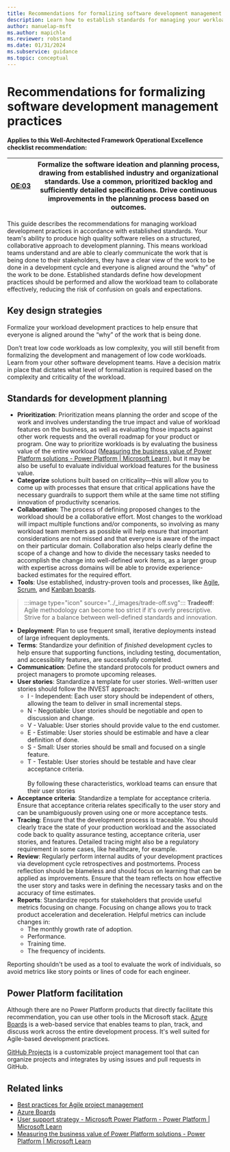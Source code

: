 ```yaml
---
title: Recommendations for formalizing software development management practices
description: Learn how to establish standards for managing your workload team's software development practices.
author: manuelap-msft
ms.author: mapichle
ms.reviewer: robstand
ms.date: 01/31/2024
ms.subservice: guidance
ms.topic: conceptual
---
```


# Recommendations for formalizing software development management practices

**Applies to this Well-Architected Framework Operational Excellence checklist recommendation:**

|[OE:03](checklist.md)| Formalize the software ideation and planning process, drawing from established industry and organizational standards. Use a common, prioritized backlog and sufficiently detailed specifications. Drive continuous improvements in the planning process based on outcomes. |
|---|---|

This guide describes the recommendations for managing workload development practices in accordance with established standards. Your team's ability to produce high quality software relies on a structured, collaborative approach to development planning. This means workload teams understand and are able to clearly communicate the work that is being done to their stakeholders, they have a clear view of the work to be done in a development cycle and everyone is aligned around the “why” of the work to be done. Established standards define how development practices should be performed and allow the workload team to collaborate effectively, reducing the risk of confusion on goals and expectations.

## Key design strategies

Formalize your workload development practices to help ensure that everyone is aligned around the “why” of the work that is being done. 

Don’t treat low code workloads as low complexity, you will still benefit from formalizing the development and management of low code workloads. Learn from your other software development teams. Have a decision matrix in place that dictates what level of formalization is required based on the complexity and criticality of the workload. 

## Standards for development planning

- **Prioritization**: Prioritization means planning the order and scope of the work and involves understanding the true impact and value of workload features on the business, as well as evaluating those impacts against other work requests and the overall roadmap for your product or program. One way to prioritize workloads is by evaluating the business value of the entire workload ([Measuring the business value of Power Platform solutions - Power Platform | Microsoft Learn](/power-platform/guidance/adoption/business-value)), but it may be also be useful to evaluate individual workload features for the business value. 
- **Categorize** solutions built based on criticality—this will allow you to come up with processes that ensure that critical applications have the necessary guardrails to support them while at the same time not stifling innovation of productivity scenarios.
- **Collaboration**: The process of defining proposed changes to the workload should be a collaborative effort. Most changes to the workload will impact multiple functions and/or components, so involving as many workload team members as possible will help ensure that important considerations are not missed and that everyone is aware of the impact on their particular domain. Collaboration also helps clearly define the scope of a change and how to divide the necessary tasks needed to accomplish the change into well-defined work items, as a larger group with expertise across domains will be able to provide experience-backed estimates for the required effort.
- **Tools**: Use established, industry-proven tools and processes, like [Agile](/devops/plan/what-is-agile-development), [Scrum](/devops/plan/what-is-scrum), and [Kanban boards](/devops/plan/what-is-kanban). 

> :::image type="icon" source="../_images/trade-off.svg"::: **Tradeoff**: Agile methodology can become too strict if it's overly prescriptive. Strive for a balance between well-defined standards and innovation.

- **Deployment**: Plan to use frequent small, iterative deployments instead of large infrequent deployments. 
- **Terms**: Standardize your definition of _finished_ development cycles to help ensure that supporting functions, including testing, documentation, and accessibility features, are successfully completed.
- **Communication**: Define the standard protocols for product owners and project managers to promote upcoming releases.
- **User stories**: Standardize a template for user stories. Well-written user stories should follow the INVEST approach:
  - I - Independent: Each user story should be independent of others, allowing the team to deliver in small incremental steps.
  - N - Negotiable: User stories should be negotiable and open to discussion and change.
  - V - Valuable: User stories should provide value to the end customer.
  - E - Estimable: User stories should be estimable and have a clear definition of done.
  - S - Small: User stories should be small and focused on a single feature.
  - T - Testable: User stories should be testable and have clear acceptance criteria.<br><br>By following these characteristics, workload teams can ensure that their user stories
- **Acceptance criteria**: Standardize a template for acceptance criteria. Ensure that acceptance criteria relates specifically to the user story and can be unambiguously proven using one or more acceptance tests.
- **Tracing**: Ensure that the development process is traceable. You should clearly trace the state of your production workload and the associated code back to quality assurance testing, acceptance criteria, user stories, and features. Detailed tracing might also be a regulatory requirement in some cases, like healthcare, for example.
- **Review**: Regularly perform internal audits of your development practices via development cycle retrospectives and postmortems. Process reflection should be blameless and should focus on learning that can be applied as improvements. Ensure that the team reflects on how effective the user story and tasks were in defining the necessary tasks and on the accuracy of time estimates.
- **Reports**: Standardize reports for stakeholders that provide useful metrics focusing on change. Focusing on change allows you to track product acceleration and deceleration. Helpful metrics can include changes in:
  - The monthly growth rate of adoption.
  - Performance.
  - Training time.
  - The frequency of incidents.

Reporting shouldn't be used as a tool to evaluate the work of individuals, so avoid metrics like story points or lines of code for each engineer.

## Power Platform facilitation

Although there are no Power Platform products that directly facilitate this recommendation, you can use other tools in the Microsoft stack. [Azure Boards](/azure/devops/boards/get-started/what-is-azure-boards) is a web-based service that enables teams to plan, track, and discuss work across the entire development process. It's well suited for Agile-based development practices.

[GitHub Projects](https://docs.github.com/en/issues/planning-and-tracking-with-projects/learning-about-projects/about-projects) is a customizable project management tool that can organize projects and integrates by using issues and pull requests in GitHub.

## Related links

- [Best practices for Agile project management](/azure/devops/boards/best-practices-agile-project-management)
- [Azure Boards](/azure/devops/boards/get-started/what-is-azure-boards)
- [User support strategy - Microsoft Power Platform - Power Platform | Microsoft Learn](/power-platform/guidance/adoption/support-strategy-solutions)
- [Measuring the business value of Power Platform solutions - Power Platform | Microsoft Learn](/power-platform/guidance/adoption/business-value)
